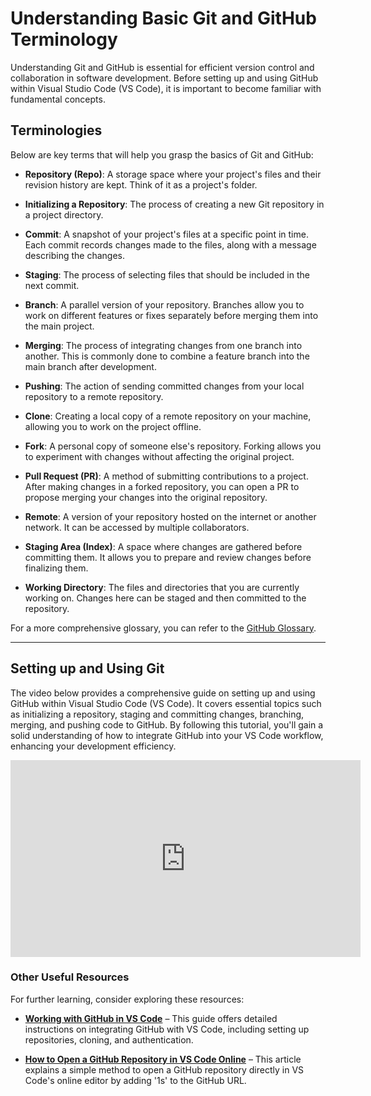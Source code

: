 # Understanding Basic Git and GitHub Terminology

Understanding Git and GitHub is essential for efficient version control and collaboration in software development. Before setting up and using GitHub within Visual Studio Code (VS Code), it is important to become familiar with fundamental concepts.

## Terminologies

Below are key terms that will help you grasp the basics of Git and GitHub:

- **Repository (Repo)**: A storage space where your project's files and their revision history are kept. Think of it as a project's folder.

- **Initializing a Repository**: The process of creating a new Git repository in a project directory.

- **Commit**: A snapshot of your project's files at a specific point in time. Each commit records changes made to the files, along with a message describing the changes.

- **Staging**: The process of selecting files that should be included in the next commit.

- **Branch**: A parallel version of your repository. Branches allow you to work on different features or fixes separately before merging them into the main project.

- **Merging**: The process of integrating changes from one branch into another. This is commonly done to combine a feature branch into the main branch after development.

- **Pushing**: The action of sending committed changes from your local repository to a remote repository.

- **Clone**: Creating a local copy of a remote repository on your machine, allowing you to work on the project offline.

- **Fork**: A personal copy of someone else's repository. Forking allows you to experiment with changes without affecting the original project.

- **Pull Request (PR)**: A method of submitting contributions to a project. After making changes in a forked repository, you can open a PR to propose merging your changes into the original repository.

- **Remote**: A version of your repository hosted on the internet or another network. It can be accessed by multiple collaborators.

- **Staging Area (Index)**: A space where changes are gathered before committing them. It allows you to prepare and review changes before finalizing them.

- **Working Directory**: The files and directories that you are currently working on. Changes here can be staged and then committed to the repository.

For a more comprehensive glossary, you can refer to the [GitHub Glossary](https://docs.github.com/en/get-started/learning-about-github/github-glossary).


---

## Setting up and Using Git

The video below provides a comprehensive guide on setting up and using GitHub within Visual Studio Code (VS Code). It covers essential topics such as initializing a repository, staging and committing changes, branching, merging, and pushing code to GitHub. By following this tutorial, you'll gain a solid understanding of how to integrate GitHub into your VS Code workflow, enhancing your development efficiency.

<div style="text-align: center;">
  <iframe width="560" height="315" src="https://www.youtube.com/embed/i_23KUAEtUM?si=-lk4MFsHuvf_s9my" title="YouTube video player" frameborder="0" allow="accelerometer; autoplay; clipboard-write; encrypted-media; gyroscope; picture-in-picture; web-share" referrerpolicy="strict-origin-when-cross-origin" allowfullscreen></iframe>
</div>

### Other Useful Resources

For further learning, consider exploring these resources:

- **[Working with GitHub in VS Code](https://code.visualstudio.com/docs/sourcecontrol/github)** – This guide offers detailed instructions on integrating GitHub with VS Code, including setting up repositories, cloning, and authentication.

- **[How to Open a GitHub Repository in VS Code Online](https://www.geeksforgeeks.org/how-to-open-a-github-repository-in-vs-code-online/)** – This article explains a simple method to open a GitHub repository directly in VS Code's online editor by adding '1s' to the GitHub URL.


